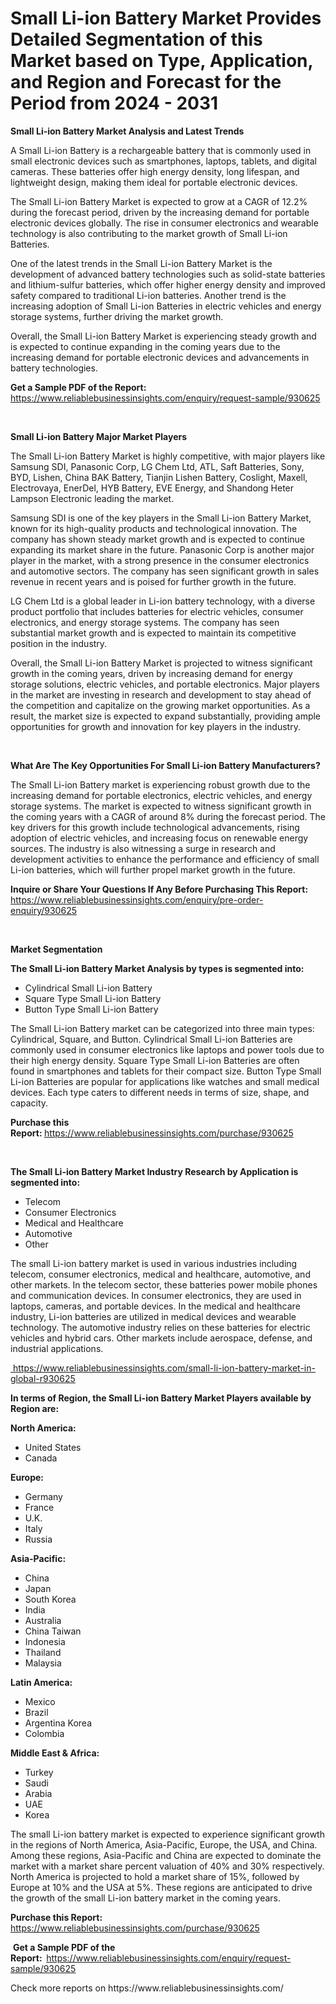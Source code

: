 <p><h1>Small Li-ion Battery Market Provides Detailed Segmentation of this Market based on Type, Application, and Region and Forecast for the Period from 2024 - 2031</h1></p><p><strong>Small Li-ion Battery Market Analysis and Latest Trends</strong></p>
<p><p>A Small Li-ion Battery is a rechargeable battery that is commonly used in small electronic devices such as smartphones, laptops, tablets, and digital cameras. These batteries offer high energy density, long lifespan, and lightweight design, making them ideal for portable electronic devices.</p><p>The Small Li-ion Battery Market is expected to grow at a CAGR of 12.2% during the forecast period, driven by the increasing demand for portable electronic devices globally. The rise in consumer electronics and wearable technology is also contributing to the market growth of Small Li-ion Batteries.</p><p>One of the latest trends in the Small Li-ion Battery Market is the development of advanced battery technologies such as solid-state batteries and lithium-sulfur batteries, which offer higher energy density and improved safety compared to traditional Li-ion batteries. Another trend is the increasing adoption of Small Li-ion Batteries in electric vehicles and energy storage systems, further driving the market growth.</p><p>Overall, the Small Li-ion Battery Market is experiencing steady growth and is expected to continue expanding in the coming years due to the increasing demand for portable electronic devices and advancements in battery technologies.</p></p>
<p><strong>Get a Sample PDF of the Report:&nbsp;</strong> <a href="https://www.reliablebusinessinsights.com/enquiry/request-sample/930625">https://www.reliablebusinessinsights.com/enquiry/request-sample/930625</a></p>
<p>&nbsp;</p>
<p><strong>Small Li-ion Battery Major Market Players</strong></p>
<p><p>The Small Li-ion Battery Market is highly competitive, with major players like Samsung SDI, Panasonic Corp, LG Chem Ltd, ATL, Saft Batteries, Sony, BYD, Lishen, China BAK Battery, Tianjin Lishen Battery, Coslight, Maxell, Electrovaya, EnerDel, HYB Battery, EVE Energy, and Shandong Heter Lampson Electronic leading the market.</p><p>Samsung SDI is one of the key players in the Small Li-ion Battery Market, known for its high-quality products and technological innovation. The company has shown steady market growth and is expected to continue expanding its market share in the future. Panasonic Corp is another major player in the market, with a strong presence in the consumer electronics and automotive sectors. The company has seen significant growth in sales revenue in recent years and is poised for further growth in the future.</p><p>LG Chem Ltd is a global leader in Li-ion battery technology, with a diverse product portfolio that includes batteries for electric vehicles, consumer electronics, and energy storage systems. The company has seen substantial market growth and is expected to maintain its competitive position in the industry.</p><p>Overall, the Small Li-ion Battery Market is projected to witness significant growth in the coming years, driven by increasing demand for energy storage solutions, electric vehicles, and portable electronics. Major players in the market are investing in research and development to stay ahead of the competition and capitalize on the growing market opportunities. As a result, the market size is expected to expand substantially, providing ample opportunities for growth and innovation for key players in the industry.</p></p>
<p>&nbsp;</p>
<p><strong>What Are The Key Opportunities For Small Li-ion Battery Manufacturers?</strong></p>
<p><p>The Small Li-ion Battery market is experiencing robust growth due to the increasing demand for portable electronics, electric vehicles, and energy storage systems. The market is expected to witness significant growth in the coming years with a CAGR of around 8% during the forecast period. The key drivers for this growth include technological advancements, rising adoption of electric vehicles, and increasing focus on renewable energy sources. The industry is also witnessing a surge in research and development activities to enhance the performance and efficiency of small Li-ion batteries, which will further propel market growth in the future.</p></p>
<p><strong>Inquire or Share Your Questions If Any Before Purchasing This Report:</strong> <a href="https://www.reliablebusinessinsights.com/enquiry/pre-order-enquiry/930625">https://www.reliablebusinessinsights.com/enquiry/pre-order-enquiry/930625</a></p>
<p>&nbsp;</p>
<p><strong>Market Segmentation</strong></p>
<p><strong>The Small Li-ion Battery Market Analysis by types is segmented into:</strong></p>
<p><ul><li>Cylindrical Small Li-ion Battery</li><li>Square Type Small Li-ion Battery</li><li>Button Type Small Li-ion Battery</li></ul></p>
<p><p>The Small Li-ion Battery market can be categorized into three main types: Cylindrical, Square, and Button. Cylindrical Small Li-ion Batteries are commonly used in consumer electronics like laptops and power tools due to their high energy density. Square Type Small Li-ion Batteries are often found in smartphones and tablets for their compact size. Button Type Small Li-ion Batteries are popular for applications like watches and small medical devices. Each type caters to different needs in terms of size, shape, and capacity.</p></p>
<p><strong>Purchase this Report:&nbsp;</strong><a href="https://www.reliablebusinessinsights.com/purchase/930625">https://www.reliablebusinessinsights.com/purchase/930625</a></p>
<p>&nbsp;</p>
<p><strong>The Small Li-ion Battery Market Industry Research by Application is segmented into:</strong></p>
<p><ul><li>Telecom</li><li>Consumer Electronics</li><li>Medical and Healthcare</li><li>Automotive</li><li>Other</li></ul></p>
<p><p>The small Li-ion battery market is used in various industries including telecom, consumer electronics, medical and healthcare, automotive, and other markets. In the telecom sector, these batteries power mobile phones and communication devices. In consumer electronics, they are used in laptops, cameras, and portable devices. In the medical and healthcare industry, Li-ion batteries are utilized in medical devices and wearable technology. The automotive industry relies on these batteries for electric vehicles and hybrid cars. Other markets include aerospace, defense, and industrial applications.</p></p>
<p><a href="https://www.reliablebusinessinsights.com/small-li-ion-battery-market-in-global-r930625">&nbsp;https://www.reliablebusinessinsights.com/small-li-ion-battery-market-in-global-r930625</a></p>
<p><strong>In terms of Region, the Small Li-ion Battery Market Players available by Region are:</strong></p>
<p>
    <p> <strong> North America: </strong>
        <ul>
            <li>United States</li>
            <li>Canada</li>
        </ul>
        </p> 
    <p> <strong> Europe: </strong>
        <ul>
            <li>Germany</li>
            <li>France</li>
            <li>U.K.</li>
            <li>Italy</li>
            <li>Russia</li>
        </ul>
        </p> 
    <p> <strong> Asia-Pacific: </strong>
        <ul>
            <li>China</li>
            <li>Japan</li>
            <li>South Korea</li>
            <li>India</li>
            <li>Australia</li>
            <li>China Taiwan</li>
            <li>Indonesia</li>
            <li>Thailand</li>
            <li>Malaysia</li>
        </ul>
        </p> 
    <p> <strong> Latin America: </strong>
        <ul>
            <li>Mexico</li>
            <li>Brazil</li>
            <li>Argentina Korea</li>
            <li>Colombia</li>
        </ul>
        </p> 
    <p> <strong> Middle East & Africa: </strong>
        <ul>
            <li>Turkey</li>
            <li>Saudi</li>
            <li>Arabia</li>
            <li>UAE</li>
            <li>Korea</li>
        </ul>
    </p>
    </p>
<p><p>The small Li-ion battery market is expected to experience significant growth in the regions of North America, Asia-Pacific, Europe, the USA, and China. Among these regions, Asia-Pacific and China are expected to dominate the market with a market share percent valuation of 40% and 30% respectively. North America is projected to hold a market share of 15%, followed by Europe at 10% and the USA at 5%. These regions are anticipated to drive the growth of the small Li-ion battery market in the coming years.</p></p>
<p><strong>Purchase this Report: </strong><a href="https://www.reliablebusinessinsights.com/purchase/930625">https://www.reliablebusinessinsights.com/purchase/930625</a></p>
<p>&nbsp;<strong>Get a Sample PDF of the Report:&nbsp;&nbsp;</strong><a href="https://www.reliablebusinessinsights.com/enquiry/request-sample/930625">https://www.reliablebusinessinsights.com/enquiry/request-sample/930625</a></p>
<p><strong></strong></p>
<p>Check more reports on https://www.reliablebusinessinsights.com/</p>